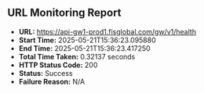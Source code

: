 ## URL Monitoring Report

- **URL:** https://api-gw1-prod1.fisglobal.com/gw/v1/health
- **Start Time:** 2025-05-21T15:36:23.095880
- **End Time:** 2025-05-21T15:36:23.417250
- **Total Time Taken:** 0.32137 seconds
- **HTTP Status Code:** 200
- **Status:** Success
- **Failure Reason:** N/A
